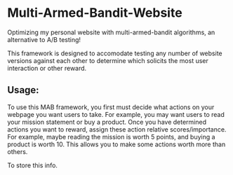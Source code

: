 # Multi-Armed-Bandit-Website

Optimizing my personal website with multi-armed-bandit algorithms, an alternative to A/B testing! 

This framework is designed to accomodate testing any number of website versions against each other to determine which solicits the most user interaction or other reward. 

## Usage:
To use this MAB framework, you first must decide what actions on your webpage you want users to take. For example, you may want users to read your mission statement or buy a product. Once you have determined actions you want to reward, assign these action relative scores/importance. For example, maybe reading the mission is worth 5 points, and buying a product is worth 10. This allows you to make some actions worth more than others.


To store this info. 


